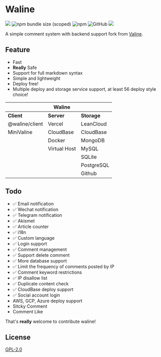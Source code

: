 # Waline

![](https://img.shields.io/npm/v/@waline/vercel?color=critical&logo=npm&style=flat-square)
![npm bundle size (scoped)](https://img.shields.io/bundlephobia/minzip/@waline/client?style=flat-square&label=size)
![npm](https://img.shields.io/npm/dm/@waline/vercel?style=flat-square)
![GitHub](https://img.shields.io/github/license/lizheming/waline?style=flat-square)
[ ![](https://img.shields.io/badge/telegram-walinejs-2ca5e0?logo=telegram&style=flat-square) ](https://t.me/walinejs)

A simple comment system with backend support fork from [Valine](https://valine.js.org).

## Feature

- Fast
- **Really** Safe
- Support for full markdown syntax
- Simple and lightweight
- Deploy free!
- Multiple deploy and storage service support, at least 56 deploy style choice!

|                | Waline       |             |
| -------------- | ------------ | ----------- |
| **Client**     | **Server**   | **Storage** |
| @waline/client | Vercel       | LeanCloud   |
| MiniValine     | CloudBase    | CloudBase   |
|                | Docker       | MongoDB     |
|                | Virtual Host | MySQL       |
|                |              | SQLite      |
|                |              | PostgreSQL  |
|                |              | Github      |

## Todo

- ✅ Email notification
- ✅ Wechat notification
- ✅ Telegram notification
- ✅ Akismet
- ✅ Article counter
- ✅ i18n
- ✅ Custom language
- ✅ Login support
- ✅ Comment management
- ✅ Support delete comment
- ✅ More database support
- ✅ Limit the frequency of comments posted by IP
- ✅ Comment keyword restrictions
- ✅ IP disallow list
- ✅ Duplicate content check
- ✅ CloudBase deploy support
- ✅ Social account login
- AWS, GCP, Azure deploy support
- Sitcky Comment
- Comment Like

That's **really** welcome to contribute waline!

## License

[GPL-2.0](https://github.com/lizheming/Waline/blob/master/LICENSE)
